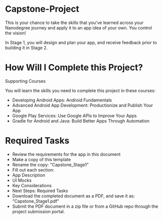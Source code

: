 # Capstone-Project

This is your chance to take the skills that you've learned across your Nanodegree journey and apply it to an app idea of your own. You control the vision!

In Stage 1, you will design and plan your app, and receive feedback prior to building it in Stage 2.

# How Will I Complete this Project?

Supporting Courses

You will learn the skills you need to complete this project in these courses:

- Developing Android Apps: Android Fundamentals
- Advanced Android App Development: Productionize and Publish Your App
- Google Play Services: Use Google APIs to Improve Your Apps
- Gradle for Android and Java: Build Better Apps Through Automation

# Required Tasks

- Review the requirements for the app in this document
- Make a copy of this template
- Rename the copy: "Capstone_Stage1"
- Fill out each section:
- App Description
- UI Mocks
- Key Considerations
- Next Steps: Required Tasks
- Download the completed document as a PDF, and save it as: "Capstone_Stage1.pdf"
- Submit the PDF document in a zip file or from a GitHub repo through the project submission portal.
